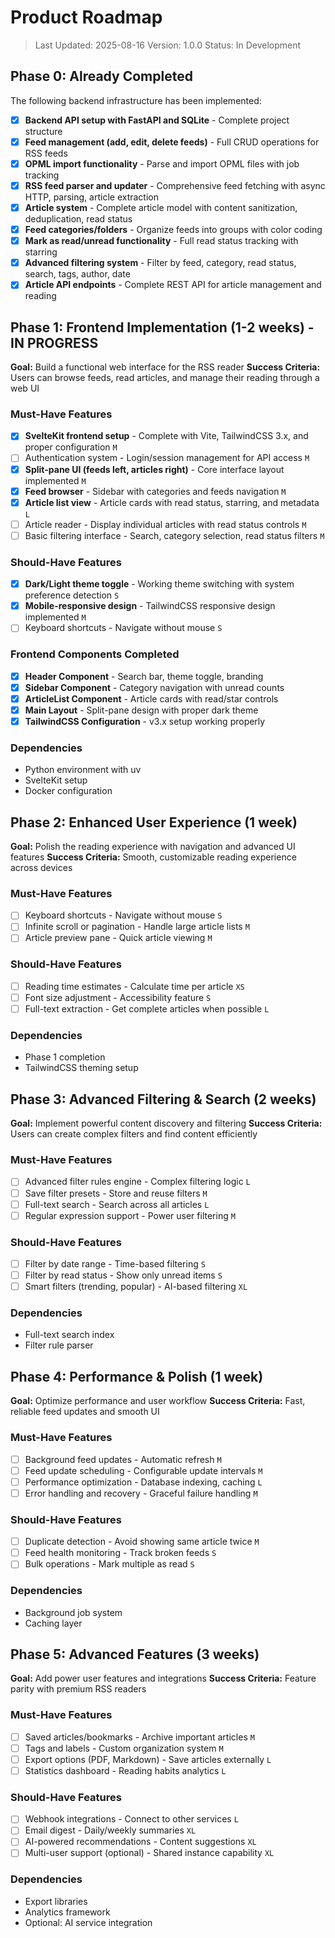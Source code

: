 # Product Roadmap

> Last Updated: 2025-08-16
> Version: 1.0.0
> Status: In Development

## Phase 0: Already Completed

The following backend infrastructure has been implemented:

- [x] **Backend API setup with FastAPI and SQLite** - Complete project structure
- [x] **Feed management (add, edit, delete feeds)** - Full CRUD operations for RSS feeds
- [x] **OPML import functionality** - Parse and import OPML files with job tracking
- [x] **RSS feed parser and updater** - Comprehensive feed fetching with async HTTP, parsing, article extraction
- [x] **Article system** - Complete article model with content sanitization, deduplication, read status
- [x] **Feed categories/folders** - Organize feeds into groups with color coding
- [x] **Mark as read/unread functionality** - Full read status tracking with starring
- [x] **Advanced filtering system** - Filter by feed, category, read status, search, tags, author, date
- [x] **Article API endpoints** - Complete REST API for article management and reading

## Phase 1: Frontend Implementation (1-2 weeks) - IN PROGRESS

**Goal:** Build a functional web interface for the RSS reader
**Success Criteria:** Users can browse feeds, read articles, and manage their reading through a web UI

### Must-Have Features

- [x] **SvelteKit frontend setup** - Complete with Vite, TailwindCSS 3.x, and proper configuration `M`
- [ ] Authentication system - Login/session management for API access `M`
- [x] **Split-pane UI (feeds left, articles right)** - Core interface layout implemented `M`
- [x] **Feed browser** - Sidebar with categories and feeds navigation `M`
- [x] **Article list view** - Article cards with read status, starring, and metadata `L`
- [ ] Article reader - Display individual articles with read status controls `M`
- [ ] Basic filtering interface - Search, category selection, read status filters `M`

### Should-Have Features

- [x] **Dark/Light theme toggle** - Working theme switching with system preference detection `S`
- [x] **Mobile-responsive design** - TailwindCSS responsive design implemented `M`
- [ ] Keyboard shortcuts - Navigate without mouse `S`

### Frontend Components Completed

- [x] **Header Component** - Search bar, theme toggle, branding
- [x] **Sidebar Component** - Category navigation with unread counts
- [x] **ArticleList Component** - Article cards with read/star controls
- [x] **Main Layout** - Split-pane design with proper dark theme
- [x] **TailwindCSS Configuration** - v3.x setup working properly

### Dependencies

- Python environment with uv
- SvelteKit setup
- Docker configuration

## Phase 2: Enhanced User Experience (1 week)

**Goal:** Polish the reading experience with navigation and advanced UI features
**Success Criteria:** Smooth, customizable reading experience across devices

### Must-Have Features

- [ ] Keyboard shortcuts - Navigate without mouse `S`
- [ ] Infinite scroll or pagination - Handle large article lists `M`
- [ ] Article preview pane - Quick article viewing `M`

### Should-Have Features

- [ ] Reading time estimates - Calculate time per article `XS`
- [ ] Font size adjustment - Accessibility feature `S`
- [ ] Full-text extraction - Get complete articles when possible `L`

### Dependencies

- Phase 1 completion
- TailwindCSS theming setup

## Phase 3: Advanced Filtering & Search (2 weeks)

**Goal:** Implement powerful content discovery and filtering
**Success Criteria:** Users can create complex filters and find content efficiently

### Must-Have Features

- [ ] Advanced filter rules engine - Complex filtering logic `L`
- [ ] Save filter presets - Store and reuse filters `M`
- [ ] Full-text search - Search across all articles `L`
- [ ] Regular expression support - Power user filtering `M`

### Should-Have Features

- [ ] Filter by date range - Time-based filtering `S`
- [ ] Filter by read status - Show only unread items `S`
- [ ] Smart filters (trending, popular) - AI-based filtering `XL`

### Dependencies

- Full-text search index
- Filter rule parser

## Phase 4: Performance & Polish (1 week)

**Goal:** Optimize performance and user workflow
**Success Criteria:** Fast, reliable feed updates and smooth UI

### Must-Have Features

- [ ] Background feed updates - Automatic refresh `M`
- [ ] Feed update scheduling - Configurable update intervals `M`
- [ ] Performance optimization - Database indexing, caching `L`
- [ ] Error handling and recovery - Graceful failure handling `M`

### Should-Have Features

- [ ] Duplicate detection - Avoid showing same article twice `M`
- [ ] Feed health monitoring - Track broken feeds `S`
- [ ] Bulk operations - Mark multiple as read `S`

### Dependencies

- Background job system
- Caching layer

## Phase 5: Advanced Features (3 weeks)

**Goal:** Add power user features and integrations
**Success Criteria:** Feature parity with premium RSS readers

### Must-Have Features

- [ ] Saved articles/bookmarks - Archive important articles `M`
- [ ] Tags and labels - Custom organization system `M`
- [ ] Export options (PDF, Markdown) - Save articles externally `L`
- [ ] Statistics dashboard - Reading habits analytics `L`

### Should-Have Features

- [ ] Webhook integrations - Connect to other services `L`
- [ ] Email digest - Daily/weekly summaries `XL`
- [ ] AI-powered recommendations - Content suggestions `XL`
- [ ] Multi-user support (optional) - Shared instance capability `XL`

### Dependencies

- Export libraries
- Analytics framework
- Optional: AI service integration